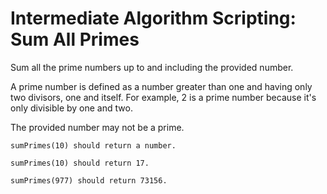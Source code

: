 # Intermediate Algorithm Scripting: Sum All Primes

Sum all the prime numbers up to and including the provided number.

A prime number is defined as a number greater than one and having only two divisors, one and itself. For example, 2 is a prime number because it's only divisible by one and two.

The provided number may not be a prime.

```
sumPrimes(10) should return a number.

sumPrimes(10) should return 17.

sumPrimes(977) should return 73156.
```